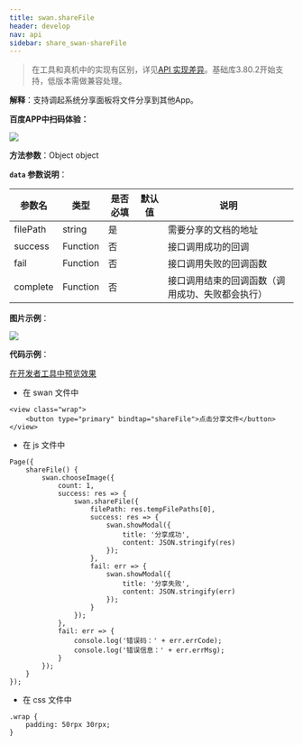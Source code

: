 ```yaml
---
title: swan.shareFile
header: develop
nav: api
sidebar: share_swan-shareFile
---
```

 
 

>  在工具和真机中的实现有区别，详见[API 实现差异](https://smartapp.baidu.com/docs/develop/devtools/diff/)。基础库3.80.2开始支持，低版本需做兼容处理。

**解释**：支持调起系统分享面板将文件分享到其他App。

**百度APP中扫码体验：**

<img src="https://b.bdstatic.com/miniapp/assets/images/doc_demo/pages_shareFile.png"  class="demo-qrcode-image" />

**方法参数**：Object object

**`data` 参数说明**：

|参数名 |类型  |是否必填  |默认值|说明|
|---- | ---- | ---- |--|---- |
|filePath| string | 是 |   |需要分享的文档的地址|
|success |Function  |  否 | | 接口调用成功的回调|
|fail   | Function |   否  | |接口调用失败的回调函数|
|complete  |  Function |   否 |  |接口调用结束的回调函数（调用成功、失败都会执行）|

**图片示例**：

<div class="m-doc-custom-examples">
    <div class="m-doc-custom-examples-correct">
        <img src="https://b.bdstatic.com/miniapp/images/shareFile.gif">
    </div>
    <div class="m-doc-custom-examples-correct">
        <img src=" ">
    </div>
    <div class="m-doc-custom-examples-correct">
        <img src=" ">
    </div>     
</div>

**代码示例**：

<a href="swanide://fragment/6c244bf3c5956ed06e526e3e886cfbde1561984657908" title="在开发者工具中预览效果" target="_blank">在开发者工具中预览效果</a>

* 在 swan 文件中
```
<view class="wrap">
    <button type="primary" bindtap="shareFile">点击分享文件</button>
</view>
```

* 在 js 文件中
```
Page({
    shareFile() {
        swan.chooseImage({
            count: 1,
            success: res => {
                swan.shareFile({
                    filePath: res.tempFilePaths[0],
                    success: res => {
                        swan.showModal({
                            title: '分享成功',
                            content: JSON.stringify(res)
                        });
                    },
                    fail: err => {
                        swan.showModal({
                            title: '分享失败',
                            content: JSON.stringify(err)
                        });
                    }
                });
            },
            fail: err => {
                console.log('错误码：' + err.errCode);
                console.log('错误信息：' + err.errMsg);
            }
        });
    }
});
```
* 在 css 文件中
```
.wrap {
    padding: 50rpx 30rpx;
}
```

